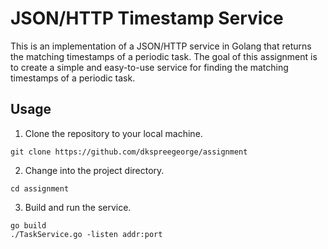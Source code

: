 # JSON/HTTP Timestamp Service

This is an implementation of a JSON/HTTP service in Golang that returns the matching timestamps of a periodic task. The goal of this assignment is to create a simple and easy-to-use service for finding the matching timestamps of a periodic task.


## Usage

1. Clone the repository to your local machine.

```
git clone https://github.com/dkspreegeorge/assignment
```

2. Change into the project directory.


```
cd assignment
```

3. Build and run the service.

```
go build
./TaskService.go -listen addr:port
```
